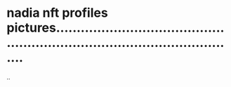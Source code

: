 # nadia nft profiles pictures..................................................................................................
..
